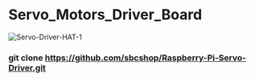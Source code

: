 # Servo_Motors_Driver_Board
![Servo-Driver-HAT-1](https://user-images.githubusercontent.com/59021489/162838547-e6971007-1f37-44d9-9f49-ac46e6ba88f8.jpg)
### git clone https://github.com/sbcshop/Raspberry-Pi-Servo-Driver.git
